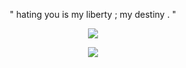 <p align="center">
" hating you is my liberty ; my destiny . "
<p align="center">
<img src="https://i.postimg.cc/28DCpm9t/whitesalt.webp&=&format=webp&quality=lossless&width=1752&height=1238"/>
</p>

<p align="center"

![](https://komarev.com/ghpvc/?username=silentsaltcookie&color=8c5de8&label=u+love+me+;-;)

